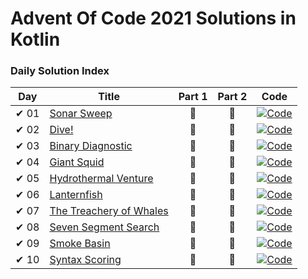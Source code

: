 # Advent Of Code 2021 Solutions in Kotlin

### Daily Solution Index
| Day  | Title                                                          | Part 1 | Part 2 | Code                                                                                                                             |
|------|----------------------------------------------------------------|:------:|:------:|----------------------------------------------------------------------------------------------------------------------------------|
| ✔ 01 | [Sonar Sweep](https://adventofcode.com/2021/day/1)             |   🌟   |   🌟   | [![Code](https://img.shields.io/badge/Code-grey?style=for-the-badge&logo=Kotlin)](src/main/kotlin/de/nosswald/aoc/days/Day01.kt) |
| ✔ 02 | [Dive!](https://adventofcode.com/2021/day/2)                   |   🌟   |   🌟   | [![Code](https://img.shields.io/badge/Code-grey?style=for-the-badge&logo=Kotlin)](src/main/kotlin/de/nosswald/aoc/days/Day02.kt) |
| ✔ 03 | [Binary Diagnostic](https://adventofcode.com/2021/day/3)       |   🌟   |   🌟   | [![Code](https://img.shields.io/badge/Code-grey?style=for-the-badge&logo=Kotlin)](src/main/kotlin/de/nosswald/aoc/days/Day03.kt) |
| ✔ 04 | [Giant Squid](https://adventofcode.com/2021/day/4)             |   🌟   |   🌟   | [![Code](https://img.shields.io/badge/Code-grey?style=for-the-badge&logo=Kotlin)](src/main/kotlin/de/nosswald/aoc/days/Day04.kt) |
| ✔ 05 | [Hydrothermal Venture](https://adventofcode.com/2021/day/5)    |   🌟   |   🌟   | [![Code](https://img.shields.io/badge/Code-grey?style=for-the-badge&logo=Kotlin)](src/main/kotlin/de/nosswald/aoc/days/Day05.kt) |
| ✔ 06 | [Lanternfish](https://adventofcode.com/2021/day/6)             |   🌟   |   🌟   | [![Code](https://img.shields.io/badge/Code-grey?style=for-the-badge&logo=Kotlin)](src/main/kotlin/de/nosswald/aoc/days/Day06.kt) |
| ✔ 07 | [The Treachery of Whales](https://adventofcode.com/2021/day/7) |   🌟   |   🌟   | [![Code](https://img.shields.io/badge/Code-grey?style=for-the-badge&logo=Kotlin)](src/main/kotlin/de/nosswald/aoc/days/Day07.kt) |
| ✔ 08 | [Seven Segment Search](https://adventofcode.com/2021/day/8)    |   🌟   |   🌟   | [![Code](https://img.shields.io/badge/Code-grey?style=for-the-badge&logo=Kotlin)](src/main/kotlin/de/nosswald/aoc/days/Day08.kt) |
| ✔ 09 | [Smoke Basin](https://adventofcode.com/2021/day/9)             |   🌟   |   🌟   | [![Code](https://img.shields.io/badge/Code-grey?style=for-the-badge&logo=Kotlin)](src/main/kotlin/de/nosswald/aoc/days/Day09.kt) |
| ✔ 10 | [Syntax Scoring](https://adventofcode.com/2021/day/10)         |   🌟   |   🌟   | [![Code](https://img.shields.io/badge/Code-grey?style=for-the-badge&logo=Kotlin)](src/main/kotlin/de/nosswald/aoc/days/Day10.kt) |